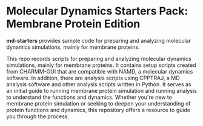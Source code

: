 # Molecular Dynamics Starters Pack: Membrane Protein Edition

**md-starters** provides sample code for preparing and analyzing molecular dynamics simulations, mainly for membrane proteins. 

This repo records scripts for preparing and analyzing molecular dynamics simulations, mainly for membrane proteins. It contains setup scripts created from CHARMM-GUI that are compatible with NAMD, a molecular dynamics software. In addition, there are analysis scripts using CPPTRAJ, a MD analysis software and other analysis scripts written in Python. It serves as an initial guide to running membrane protein simulation and running analysis to understand the functions and dynamics. Whether you're new to membrane protein simulation or seeking to deepen your understanding of protein functions and dynamics, this repository offers a resource to guide you through the process.
